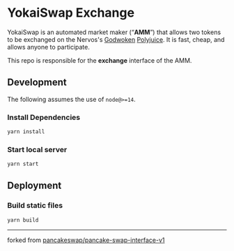 # YokaiSwap Exchange

YokaiSwap is an automated market maker (“**AMM**”) that allows two tokens to be exchanged on the Nervos's [Godwoken](https://github.com/nervosnetwork/godwoken) [Polyjuice](https://github.com/nervosnetwork/godwoken-polyjuice). It is fast, cheap, and allows anyone to participate.

This repo is responsible for the **exchange** interface of the AMM.

## Development

The following assumes the use of `node@>=14`.

### Install Dependencies

```sh
yarn install
```

### Start local server

```sh
yarn start
```

## Deployment

### Build static files

```sh
yarn build
```

---

forked from [pancakeswap/pancake-swap-interface-v1](https://github.com/pancakeswap/pancake-swap-interface-v1)

